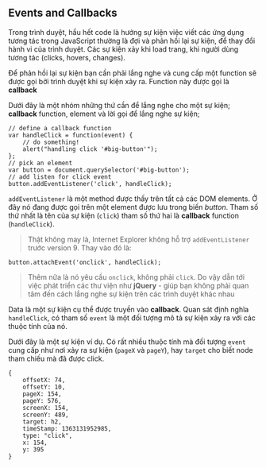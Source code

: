 ## Events and Callbacks

Trong trình duyệt, hầu hết code là hướng sự kiện việc viết các ứng dụng tương tác trong JavaScript thường là đợi và phản hồi lại sự kiện, để thay đổi hành vi của trình duyệt. Các sự kiện xảy khi load trang, khi người dùng tương tác (clicks, hovers, changes).

Để phản hồi lại sự kiện bạn cần phải lắng nghe và cung cấp một function sẽ được gọi bởi trình duyệt khi sự kiện xảy ra. Function này được gọi là **callback**

Dưới đây là một nhóm những thứ cần để lắng nghe cho một sự kiện; **callback** function, element và lời gọi để lắng nghe sự kiện;
```
// define a callback function
var handleClick = function(event) {
    // do something!
    alert("handling click '#big-button'");
};
// pick an element
var button = document.querySelector('#big-button');
// add listen for click event
button.addEventListener('click', handleClick);
```

```addEventListener``` là một method được thấy trên tất cả các DOM elements. Ở đây nó đang được gọi trên một element được lưu trong biến *button*. Tham số thứ nhất là tên của sự kiện (```click```) tham số thứ hai là **callback** function (```handleClick```).

> Thật không may là, Internet Explorer không hỗ trợ ```addEventListener``` trước version 9. Thay vào đó là:
```
button.attachEvent('onclick', handleClick);
```
> Thêm nữa là nó yêu cầu ```onclick```, không phải ```click```. Do vậy dẫn tới việc phát triển các thư viện như **jQuery** - giúp bạn không phải quan tâm đến cách lắng nghe sự kiện trên các trình duyệt khác nhau

Data là một sự kiện cụ thể được truyền vào **callback**. Quan sát định nghĩa ```handleClick```, có tham số ```event``` là một đối tượng mô tả sự kiện xảy ra với các thuộc tính của nó.

Dưới đây là một sự kiện ví dụ. Có rất nhiều thuộc tính mà đối tượng ```event``` cung cấp như nơi xảy ra sự kiện (```pageX``` và ```pageY```), hay ```target``` cho biết node tham chiếu mà đã được click.
```
{
    offsetX: 74,
    offsetY: 10,
    pageX: 154,
    pageY: 576,
    screenX: 154,
    screenY: 489,
    target: h2,
    timeStamp: 1363131952985,
    type: "click",
    x: 154,
    y: 395
}
```
